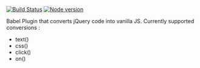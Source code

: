 [![Build Status](https://travis-ci.org/sanchitanand/babel-plugin-transform-jquery.png?branch=master)](https://travis-ci.org/sanchitanand/babel-plugin-transform-jquery)
[![Node version](https://img.shields.io/node/v/babel-plugin-transform-jquery.svg?style=flat)](http://nodejs.org/download/)

Babel Plugin that converts jQuery code into vanilla JS.
Currently supported conversions :
- text()
- css()
- click()
- on()


